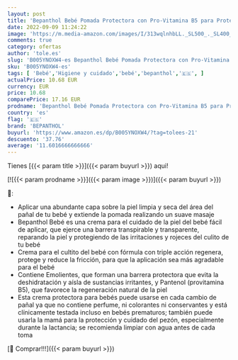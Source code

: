 ```yaml
---
layout: post
title: 'Bepanthol Bebé Pomada Protectora con Pro-Vitamina B5 para Proteger y Cuidar la Delicada Piel del Culito del Bebé  100 g'
date: 2022-09-09 11:24:22
image: 'https://m.media-amazon.com/images/I/313wqlnhbLL._SL500_._SL400_.jpg'
comments: true
category: ofertas
author: 'tole.es'
slug: 'B005YNOXW4-es Bepanthol Bebé Pomada Protectora con Pro-Vitamina B5 para...'
sku: 'B005YNOXW4-es'
tags: [ 'Bebé','Higiene y cuidado','bebé','bepanthol','🇪🇸', ]
actualPrice: 10.68 EUR
currency: EUR
price: 10.68
comparePrice: 17.16 EUR
prodname: 'Bepanthol Bebé Pomada Protectora con Pro-Vitamina B5 para Proteger y Cuidar la Delicada Piel del Culito del Bebé  100 g'
country: 'es'
flag: '🇪🇸'
brand: 'BEPANTHOL'
buyurl: 'https://www.amazon.es/dp/B005YNOXW4/?tag=tolees-21'
descuento: '37.76'
average: '11.6016666666666'
---
```


Tienes [{{< param title >}}]({{< param buyurl >}}) aqui!

[![{{< param prodname >}}]({{< param image >}})]({{< param buyurl >}})

🔎:

- Aplicar una abundante capa sobre la piel limpia y seca del área del pañal de tu bebé y extiende la pomada realizando un suave masaje
- Bepanthol Bebé es una crema para el cuidado de la piel del bebé fácil de aplicar, que ejerce una barrera transpirable y transparente, reparando la piel y protegiendo de las irritaciones y rojeces del culito de tu bebé
- Crema para el cultito del bebé con fórmula con triple acción regenera, protege y reduce la fricción, para que la aplicación sea más agradable para el bebé
- Contiene Emolientes, que forman una barrera protectora que evita la deshidratación y aísla de sustancias irritantes, y Pantenol (provitamina B5), que favorece la regeneración natural de la piel
- Esta crema protectora para bebés puede usarse en cada cambio de pañal ya que no contiene perfume, ni colorantes ni conservantes y está clínicamente testada incluso en bebés prematuros; también puede usarla la mamá para la protección y cuidado del pezón, especialmente durante la lactancia; se recomienda limpiar con agua antes de cada toma

[🛒 Comprar!!!]({{< param buyurl >}})
